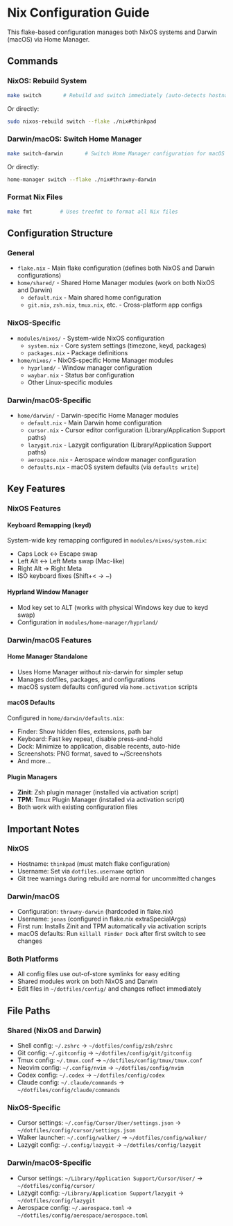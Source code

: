 # Nix Configuration Guide

This flake-based configuration manages both NixOS systems and Darwin (macOS) via Home Manager.

## Commands

### NixOS: Rebuild System
```bash
make switch       # Rebuild and switch immediately (auto-detects hostname)
```

Or directly:
```bash
sudo nixos-rebuild switch --flake ./nix#thinkpad
```

### Darwin/macOS: Switch Home Manager
```bash
make switch-darwin       # Switch Home Manager configuration for macOS
```

Or directly:
```bash
home-manager switch --flake ./nix#thrawny-darwin
```

### Format Nix Files
```bash
make fmt         # Uses treefmt to format all Nix files
```

## Configuration Structure

### General
- `flake.nix` - Main flake configuration (defines both NixOS and Darwin configurations)
- `home/shared/` - Shared Home Manager modules (work on both NixOS and Darwin)
  - `default.nix` - Main shared home configuration
  - `git.nix`, `zsh.nix`, `tmux.nix`, etc. - Cross-platform app configs

### NixOS-Specific
- `modules/nixos/` - System-wide NixOS configuration
  - `system.nix` - Core system settings (timezone, keyd, packages)
  - `packages.nix` - Package definitions
- `home/nixos/` - NixOS-specific Home Manager modules
  - `hyprland/` - Window manager configuration
  - `waybar.nix` - Status bar configuration
  - Other Linux-specific modules

### Darwin/macOS-Specific
- `home/darwin/` - Darwin-specific Home Manager modules
  - `default.nix` - Main Darwin home configuration
  - `cursor.nix` - Cursor editor configuration (Library/Application Support paths)
  - `lazygit.nix` - Lazygit configuration (Library/Application Support paths)
  - `aerospace.nix` - Aerospace window manager configuration
  - `defaults.nix` - macOS system defaults (via `defaults write`)

## Key Features

### NixOS Features

#### Keyboard Remapping (keyd)
System-wide key remapping configured in `modules/nixos/system.nix`:
- Caps Lock ↔ Escape swap
- Left Alt ↔ Left Meta swap (Mac-like)
- Right Alt → Right Meta
- ISO keyboard fixes (Shift+< → ~)

#### Hyprland Window Manager
- Mod key set to ALT (works with physical Windows key due to keyd swap)
- Configuration in `modules/home-manager/hyprland/`

### Darwin/macOS Features

#### Home Manager Standalone
- Uses Home Manager without nix-darwin for simpler setup
- Manages dotfiles, packages, and configurations
- macOS system defaults configured via `home.activation` scripts

#### macOS Defaults
Configured in `home/darwin/defaults.nix`:
- Finder: Show hidden files, extensions, path bar
- Keyboard: Fast key repeat, disable press-and-hold
- Dock: Minimize to application, disable recents, auto-hide
- Screenshots: PNG format, saved to ~/Screenshots
- And more...

#### Plugin Managers
- **Zinit**: Zsh plugin manager (installed via activation script)
- **TPM**: Tmux Plugin Manager (installed via activation script)
- Both work with existing configuration files

## Important Notes

### NixOS
- Hostname: `thinkpad` (must match flake configuration)
- Username: Set via `dotfiles.username` option
- Git tree warnings during rebuild are normal for uncommitted changes

### Darwin/macOS
- Configuration: `thrawny-darwin` (hardcoded in flake.nix)
- Username: `jonas` (configured in flake.nix extraSpecialArgs)
- First run: Installs Zinit and TPM automatically via activation scripts
- macOS defaults: Run `killall Finder Dock` after first switch to see changes

### Both Platforms
- All config files use out-of-store symlinks for easy editing
- Shared modules work on both NixOS and Darwin
- Edit files in `~/dotfiles/config/` and changes reflect immediately

## File Paths

### Shared (NixOS and Darwin)
- Shell config: `~/.zshrc` → `~/dotfiles/config/zsh/zshrc`
- Git config: `~/.gitconfig` → `~/dotfiles/config/git/gitconfig`
- Tmux config: `~/.tmux.conf` → `~/dotfiles/config/tmux/tmux.conf`
- Neovim config: `~/.config/nvim` → `~/dotfiles/config/nvim`
- Codex config: `~/.codex` → `~/dotfiles/config/codex`
- Claude config: `~/.claude/commands` → `~/dotfiles/config/claude/commands`

### NixOS-Specific
- Cursor settings: `~/.config/Cursor/User/settings.json` → `~/dotfiles/config/cursor/settings.json`
- Walker launcher: `~/.config/walker/` → `~/dotfiles/config/walker/`
- Lazygit config: `~/.config/lazygit` → `~/dotfiles/config/lazygit`

### Darwin/macOS-Specific
- Cursor settings: `~/Library/Application Support/Cursor/User/` → `~/dotfiles/config/cursor/`
- Lazygit config: `~/Library/Application Support/lazygit` → `~/dotfiles/config/lazygit`
- Aerospace config: `~/.aerospace.toml` → `~/dotfiles/config/aerospace/aerospace.toml`